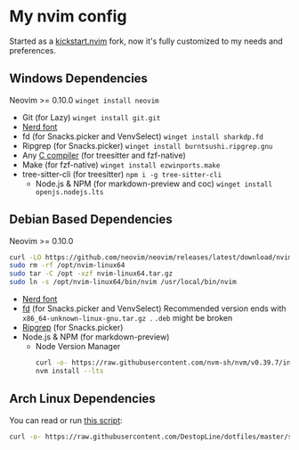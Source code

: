 # My nvim config
Started as a [kickstart.nvim](https://github.com/nvim-lua/kickstart.nvim)
fork, now it's fully customized to my needs and preferences.

## Windows Dependencies
Neovim >= 0.10.0 `winget install neovim`

- Git (for Lazy) `winget install git.git`
- [Nerd font](https://www.nerdfonts.com/font-downloads)
- fd (for Snacks.picker and VenvSelect) `winget install sharkdp.fd`
- Ripgrep (for Snacks.picker) `winget install burntsushi.ripgrep.gnu`
- Any [C compiler](https://winlibs.com) (for treesitter and fzf-native)
- Make (for fzf-native) `winget install ezwinports.make`
- tree-sitter-cli (for treesitter) `npm i -g tree-sitter-cli`
  - Node.js & NPM (for markdown-preview and coc) `winget install openjs.nodejs.lts`

## Debian Based Dependencies
Neovim >= 0.10.0
```sh
curl -LO https://github.com/neovim/neovim/releases/latest/download/nvim-linux64.tar.gz
sudo rm -rf /opt/nvim-linux64
sudo tar -C /opt -xzf nvim-linux64.tar.gz
sudo ln -s /opt/nvim-linux64/bin/nvim /usr/local/bin/nvim
```

- [Nerd font](https://www.nerdfonts.com/font-downloads)
- [fd](https://github.com/sharkdp/fd/releases/latest) (for Snacks.picker and VenvSelect)
  Recommended version ends with `x86_64-unknown-linux-gnu.tar.gz `. `.deb` might be broken
- [Ripgrep](https://github.com/BurntSushi/ripgrep/releases) (for Snacks.picker)
- Node.js & NPM (for markdown-preview)
  - Node Version Manager
    ```sh
    curl -o- https://raw.githubusercontent.com/nvm-sh/nvm/v0.39.7/install.sh | bash
    nvm install --lts
    ```

## Arch Linux Dependencies
You can read or run [this script](https://github.com/DestopLine/dotfiles/blob/master/scripts/scripts/archdeps/nvim.sh):
```sh
curl -o- https://raw.githubusercontent.com/DestopLine/dotfiles/master/scripts/scripts/archdeps/nvim.sh | bash
```

